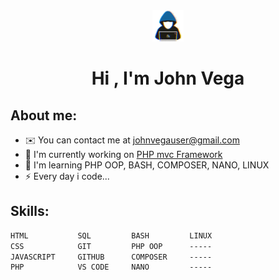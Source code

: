 <div align="center">
      <picture><img src = "https://github.com/0xAbdulKhalid/0xAbdulKhalid/raw/main/assets/mdImages/about_me.gif" width = 50px> </picture> 
      <h1 align="center"><b>Hi , I'm John Vega </b></h1>
</div>

<div> <h2>About me:</h2>    
      
*   ✉️  You can contact me at [johnvegauser@gmail.com](mailto:johnvegauser@gmail.com)
*   🚀  I'm currently working on [PHP mvc Framework](http://github.com/johnvegagit/php-mvc-framework)
*   🧠  I'm learning PHP OOP, BASH, COMPOSER, NANO, LINUX
*   ⚡  Every day i code...
 
</div>

<h2>Skills:</h2>    
      
```diff
HTML           SQL         BASH         LINUX
CSS            GIT         PHP OOP      -----
JAVASCRIPT     GITHUB      COMPOSER     -----
PHP            VS CODE     NANO         -----
